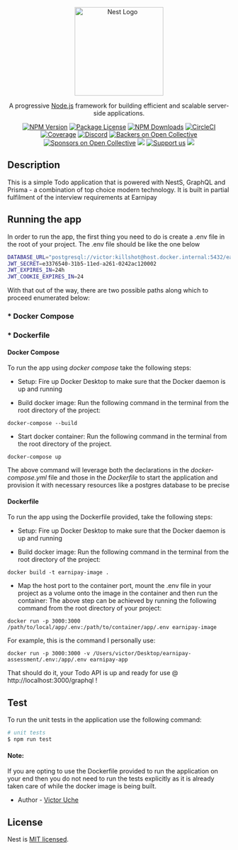 <p align="center">
  <a href="http://nestjs.com/" target="blank"><img src="https://nestjs.com/img/logo-small.svg" width="200" alt="Nest Logo" /></a>
</p>

[circleci-image]: https://img.shields.io/circleci/build/github/nestjs/nest/master?token=abc123def456
[circleci-url]: https://circleci.com/gh/nestjs/nest

  <p align="center">A progressive <a href="http://nodejs.org" target="_blank">Node.js</a> framework for building efficient and scalable server-side applications.</p>
    <p align="center">
<a href="https://www.npmjs.com/~nestjscore" target="_blank"><img src="https://img.shields.io/npm/v/@nestjs/core.svg" alt="NPM Version" /></a>
<a href="https://www.npmjs.com/~nestjscore" target="_blank"><img src="https://img.shields.io/npm/l/@nestjs/core.svg" alt="Package License" /></a>
<a href="https://www.npmjs.com/~nestjscore" target="_blank"><img src="https://img.shields.io/npm/dm/@nestjs/common.svg" alt="NPM Downloads" /></a>
<a href="https://circleci.com/gh/nestjs/nest" target="_blank"><img src="https://img.shields.io/circleci/build/github/nestjs/nest/master" alt="CircleCI" /></a>
<a href="https://coveralls.io/github/nestjs/nest?branch=master" target="_blank"><img src="https://coveralls.io/repos/github/nestjs/nest/badge.svg?branch=master#9" alt="Coverage" /></a>
<a href="https://discord.gg/G7Qnnhy" target="_blank"><img src="https://img.shields.io/badge/discord-online-brightgreen.svg" alt="Discord"/></a>
<a href="https://opencollective.com/nest#backer" target="_blank"><img src="https://opencollective.com/nest/backers/badge.svg" alt="Backers on Open Collective" /></a>
<a href="https://opencollective.com/nest#sponsor" target="_blank"><img src="https://opencollective.com/nest/sponsors/badge.svg" alt="Sponsors on Open Collective" /></a>
  <a href="https://paypal.me/kamilmysliwiec" target="_blank"><img src="https://img.shields.io/badge/Donate-PayPal-ff3f59.svg"/></a>
    <a href="https://opencollective.com/nest#sponsor"  target="_blank"><img src="https://img.shields.io/badge/Support%20us-Open%20Collective-41B883.svg" alt="Support us"></a>
  <a href="https://twitter.com/nestframework" target="_blank"><img src="https://img.shields.io/twitter/follow/nestframework.svg?style=social&label=Follow"></a>
</p>
  <!--[![Backers on Open Collective](https://opencollective.com/nest/backers/badge.svg)](https://opencollective.com/nest#backer)
  [![Sponsors on Open Collective](https://opencollective.com/nest/sponsors/badge.svg)](https://opencollective.com/nest#sponsor)-->

## Description

This is a simple Todo application that is powered with NestS, GraphQL and Prisma - a combination of top choice modern technology. It is built in partial fulfilment of the interview requirements at Earnipay

## Running the app

In order to run the app, the first thing you need to do is create a .env file in the root of your project. The .env file should be like the one below
```bash
DATABASE_URL="postgresql://victor:killshot@host.docker.internal:5432/earnipay_datastore?schema=public"
JWT_SECRET=e3376540-31b5-11ed-a261-0242ac120002
JWT_EXPIRES_IN=24h
JWT_COOKIE_EXPIRES_IN=24
```

With that out of the way, there are two possible paths along which to proceed enumerated below:
### * Docker Compose
### * Dockerfile

#### Docker Compose 
To run the app using _docker compose_ take the following steps:
- Setup:
  Fire up Docker Desktop to make sure that the Docker daemon is up and running

- Build docker image:
  Run the following command in the terminal from the root directory of the project: 
```
docker-compose --build
```

- Start docker container:
  Run the following command in the terminal from the root directory of the project.
```
docker-compose up
```
  The above command will leverage both the declarations in the _docker-compose.yml_ file and those in the _Dockerfile_ to start the application and provision it with necessary resources like a postgres database to be precise


#### Dockerfile
To run the app using the Dockerfile provided, take the following steps:
- Setup:
  Fire up Docker Desktop to make sure that the Docker daemon is up and running
  
- Build docker image:
  Run the following command in the terminal from the root directory of the project:
 ```
 docker build -t earnipay-image .
 ```
 
 - Map the host port to the container port, mount the .env file in your project as a volume onto the image in the container and then run the container:
  The above step can be achieved by running the following command from the root directory of your project:
 ```
 docker run -p 3000:3000 /path/to/local/app/.env:/path/to/container/app/.env earnipay-image
 ```
  For example, this is the command I personally use:
 ```
 docker run -p 3000:3000 -v /Users/victor/Desktop/earnipay-assessment/.env:/app/.env earnipay-app
 ```
That should do it, your Todo API is up and ready for use @ http://localhost:3000/graphql ! 

## Test

To run the unit tests in the application use the following command:

```bash
# unit tests
$ npm run test
```
#### Note: 
  If you are opting to use the Dockerfile provided to run the application on your end then you do not need to run the tests explicitly as it is already taken care of while the docker image is being built.


- Author - [Victor Uche](https://github.com/aggr3550r/)


## License

Nest is [MIT licensed](LICENSE).
